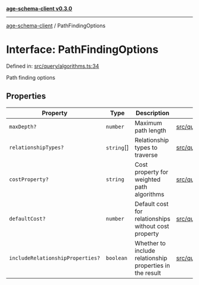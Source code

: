 [**age-schema-client v0.3.0**](../index.md)

***

[age-schema-client](../index.md) / PathFindingOptions

# Interface: PathFindingOptions

Defined in: [src/query/algorithms.ts:34](https://github.com/standardbeagle/ageSchemaClient/blob/main/src/query/algorithms.ts#L34)

Path finding options

## Properties

| Property | Type | Description | Defined in |
| ------ | ------ | ------ | ------ |
| <a id="maxdepth"></a> `maxDepth?` | `number` | Maximum path length | [src/query/algorithms.ts:38](https://github.com/standardbeagle/ageSchemaClient/blob/main/src/query/algorithms.ts#L38) |
| <a id="relationshiptypes"></a> `relationshipTypes?` | `string`[] | Relationship types to traverse | [src/query/algorithms.ts:43](https://github.com/standardbeagle/ageSchemaClient/blob/main/src/query/algorithms.ts#L43) |
| <a id="costproperty"></a> `costProperty?` | `string` | Cost property for weighted path algorithms | [src/query/algorithms.ts:48](https://github.com/standardbeagle/ageSchemaClient/blob/main/src/query/algorithms.ts#L48) |
| <a id="defaultcost"></a> `defaultCost?` | `number` | Default cost for relationships without cost property | [src/query/algorithms.ts:53](https://github.com/standardbeagle/ageSchemaClient/blob/main/src/query/algorithms.ts#L53) |
| <a id="includerelationshipproperties"></a> `includeRelationshipProperties?` | `boolean` | Whether to include relationship properties in the result | [src/query/algorithms.ts:58](https://github.com/standardbeagle/ageSchemaClient/blob/main/src/query/algorithms.ts#L58) |
